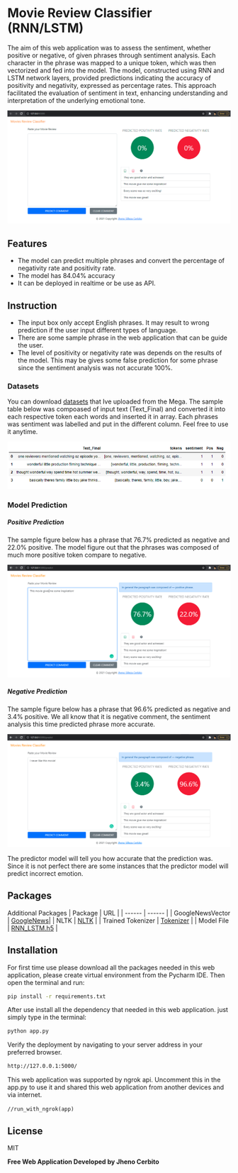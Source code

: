 # Movie Review Classifier (RNN/LSTM)

The aim of this web application was to assess the sentiment, whether positive or negative, of given phrases through sentiment analysis. Each character in the phrase was mapped to a unique token, which was then vectorized and fed into the model. The model, constructed using RNN and LSTM network layers, provided predictions indicating the accuracy of positivity and negativity, expressed as percentage rates. This approach facilitated the evaluation of sentiment in text, enhancing understanding and interpretation of the underlying emotional tone.

[![N|Solid](https://github.com/Senpaixyz/Movie-Review-Classifier-Web-Application/blob/master/images/landingPage.PNG?raw=true)](https://github.com/Senpaixyz/Movie-Review-Classifier-Web-Application/blob/master/images/landingPage.PNG)

## Features

- The model can predict multiple phrases and convert the percentage of negativity rate and positivity rate.
- The model has  84.04% accuracy 
- It can be deployed in realtime or be use as API.

## Instruction

- The input box only accept English phrases. It may result to wrong prediction if the user input different types of language.
- There are some sample phrase in the web application that can be guide the user.
- The level of positivity or negativity rate was depends on the results of the model. This may be gives some false prediction for some phrase since the sentiment analysis was not accurate 100%.

### Datasets

You can download [datasets](https://mega.nz/file/OkUk2bDY#7B4n7j49ko159Mp3H5xM6HDaH6Wh40DvGdS9VDVykns) that Ive uploaded from the Mega. The sample table below was compoased of input text (Text_Final) and converted it into each respective token each words and inserted it in array. Each phrases was sentiment was labelled and put in the different column. Feel free to use it anytime.

[![N|Solid](https://github.com/Senpaixyz/Movie-Review-Classifier-Web-Application/blob/master/images/datasetsTB.PNG?raw=true)](https://github.com/Senpaixyz/Movie-Review-Classifier-Web-Application/blob/master/images/datasetsTB.PNG)

### Model Prediction
##### Positive Prediction
The sample figure below has a phrase that 76.7% predicted as negative and 22.0% positive. The model figure out that the phrases was composed of much more positive token compare to negative.

[![N|Solid](https://github.com/Senpaixyz/Movie-Review-Classifier-Web-Application/blob/master/images/positive.PNG?raw=true)](https://github.com/Senpaixyz/Movie-Review-Classifier-Web-Application/blob/master/images/positive.PNG)

##### Negative Prediction
The sample figure below has a phrase that 96.6% predicted as negative and 3.4% positive. We all know that it is negative comment, the sentiment analysis this time predicted phrase more accurate.

[![N|Solid](https://github.com/Senpaixyz/Movie-Review-Classifier-Web-Application/blob/master/images/negative.PNG?raw=true)](https://github.com/Senpaixyz/Movie-Review-Classifier-Web-Application/blob/master/images/negative.PNG)

The predictor model will tell you how accurate that the prediction was. Since it is not perfect there are some instances that the predictor model will predict incorrect emotion.
## Packages
Additional Packages
| Package | URL |
| ------ | ------ |
| GoogleNewsVector | [GoogleNews](https://s3.amazonaws.com/dl4j-distribution/GoogleNews-vectors-negative300.bin.gz)|
| NLTK | [NLTK](https://www.nltk.org/data.html) |
| Trained Tokenizer | [Tokenizer](https://mega.nz/file/65kx1Y4a#uB__IGaQZ80XQUbpOoCHboKlo8r1d7y1indDJS4C64k) |
| Model File | [RNN_LSTM.h5](https://mega.nz/file/X51zRYJQ#NIsEJzHp86aiuzKh29ZVTlVlZCowvFbHBXAkkcSiCfs) |

## Installation

For first time use please download all the packages needed in this web application, please create virtual environment from the Pycharm IDE. Then open the terminal and run:

```sh
pip install -r requirements.txt
```
After use install all the dependency that needed in this web application. just simply type in the terminal:

```sh
python app.py
```
Verify the deployment by navigating to your server address in
your preferred browser.

```sh
http://127.0.0.1:5000/
```
This web application was supported by ngrok api. Uncomment this in the app.py to use it and shared this web application from another devices and via internet.

`//run_with_ngrok(app)`

## License

MIT

**Free Web Application Developed by Jheno Cerbito**
